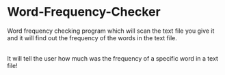 # Word-Frequency-Checker
Word frequency checking program which will scan the text file you give it and it will find out the frequency of the words in the text file.</br></br>

It will tell the user how much was the frequency of a specific word in a text file!
